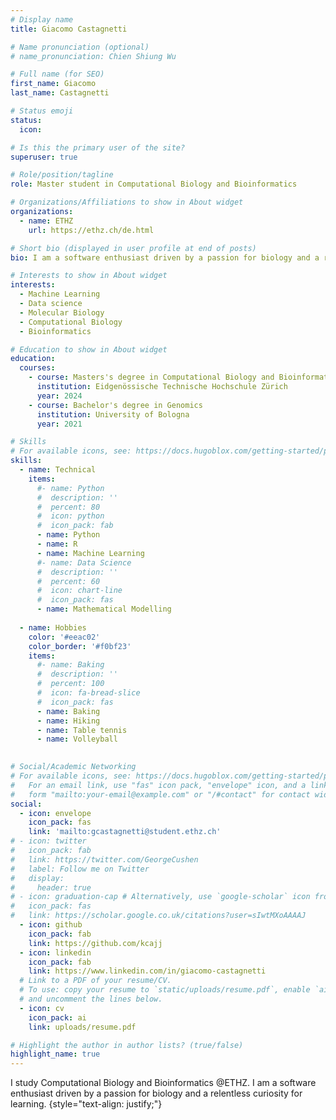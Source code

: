 ```yaml
---
# Display name
title: Giacomo Castagnetti

# Name pronunciation (optional)
# name_pronunciation: Chien Shiung Wu

# Full name (for SEO)
first_name: Giacomo
last_name: Castagnetti

# Status emoji
status:
  icon:

# Is this the primary user of the site?
superuser: true

# Role/position/tagline
role: Master student in Computational Biology and Bioinformatics

# Organizations/Affiliations to show in About widget
organizations:
  - name: ETHZ
    url: https://ethz.ch/de.html

# Short bio (displayed in user profile at end of posts)
bio: I am a software enthusiast driven by a passion for biology and a relentless curiosity for learning.

# Interests to show in About widget
interests:
  - Machine Learning
  - Data science
  - Molecular Biology
  - Computational Biology
  - Bioinformatics

# Education to show in About widget
education:
  courses:
    - course: Masters's degree in Computational Biology and Bioinformatics
      institution: Eidgenössische Technische Hochschule Zürich
      year: 2024
    - course: Bachelor's degree in Genomics
      institution: University of Bologna
      year: 2021

# Skills
# For available icons, see: https://docs.hugoblox.com/getting-started/page-builder/#icons
skills:
  - name: Technical
    items:
      #- name: Python
      #  description: ''
      #  percent: 80
      #  icon: python
      #  icon_pack: fab
      - name: Python
      - name: R
      - name: Machine Learning
      #- name: Data Science
      #  description: ''
      #  percent: 60
      #  icon: chart-line
      #  icon_pack: fas
      - name: Mathematical Modelling
  
  - name: Hobbies
    color: '#eeac02'
    color_border: '#f0bf23'
    items:
      #- name: Baking
      #  description: ''
      #  percent: 100
      #  icon: fa-bread-slice
      #  icon_pack: fas
      - name: Baking
      - name: Hiking
      - name: Table tennis
      - name: Volleyball
      

# Social/Academic Networking
# For available icons, see: https://docs.hugoblox.com/getting-started/page-builder/#icons
#   For an email link, use "fas" icon pack, "envelope" icon, and a link in the
#   form "mailto:your-email@example.com" or "/#contact" for contact widget.
social:
  - icon: envelope
    icon_pack: fas
    link: 'mailto:gcastagnetti@student.ethz.ch'
# - icon: twitter
#   icon_pack: fab
#   link: https://twitter.com/GeorgeCushen
#   label: Follow me on Twitter
#   display:
#     header: true
# - icon: graduation-cap # Alternatively, use `google-scholar` icon from `ai` icon pack
#   icon_pack: fas
#   link: https://scholar.google.co.uk/citations?user=sIwtMXoAAAAJ
  - icon: github
    icon_pack: fab
    link: https://github.com/kcajj
  - icon: linkedin
    icon_pack: fab
    link: https://www.linkedin.com/in/giacomo-castagnetti
  # Link to a PDF of your resume/CV.
  # To use: copy your resume to `static/uploads/resume.pdf`, enable `ai` icons in `params.yaml`,
  # and uncomment the lines below.
  - icon: cv
    icon_pack: ai
    link: uploads/resume.pdf

# Highlight the author in author lists? (true/false)
highlight_name: true
---
```


I study Computational Biology and Bioinformatics @ETHZ. I am a software enthusiast driven by a passion for biology and a relentless curiosity for learning.
{style="text-align: justify;"}

